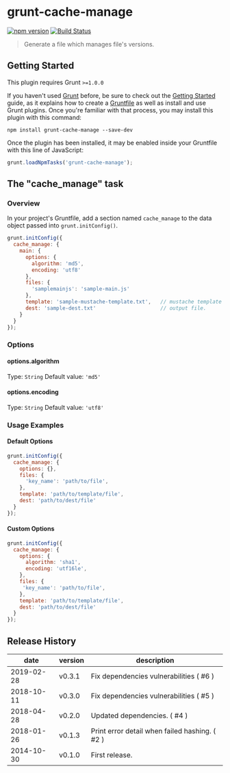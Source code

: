 # grunt-cache-manage

[![npm version](https://badge.fury.io/js/grunt-cache-manage.svg)](http://badge.fury.io/js/grunt-cache-manage)
[![Build Status](https://travis-ci.org/rou/grunt-cache-manage.svg?branch=master)](https://travis-ci.org/rou/grunt-cache-manage)

> Generate a file which manages file's versions.

## Getting Started
This plugin requires Grunt `>=1.0.0`

If you haven't used [Grunt](http://gruntjs.com/) before, be sure to check out the [Getting Started](http://gruntjs.com/getting-started) guide, as it explains how to create a [Gruntfile](http://gruntjs.com/sample-gruntfile) as well as install and use Grunt plugins. Once you're familiar with that process, you may install this plugin with this command:

```shell
npm install grunt-cache-manage --save-dev
```

Once the plugin has been installed, it may be enabled inside your Gruntfile with this line of JavaScript:

```js
grunt.loadNpmTasks('grunt-cache-manage');
```

## The "cache_manage" task

### Overview
In your project's Gruntfile, add a section named `cache_manage` to the data object passed into `grunt.initConfig()`.

```js
grunt.initConfig({
  cache_manage: {
    main: {
      options: {
        algorithm: 'md5',
        encoding: 'utf8'
      },
      files: {
        'samplemainjs': 'sample-main.js'
      },
      template: 'sample-mustache-template.txt',   // mustache template file.
      dest: 'sample-dest.txt'                     // output file.
    }
  }
});
```

### Options

#### options.algorithm
Type: `String`
Default value: `'md5'`


#### options.encoding
Type: `String`
Default value: `'utf8'`


### Usage Examples

#### Default Options

```js
grunt.initConfig({
  cache_manage: {
    options: {},
    files: {
      'key_name': 'path/to/file',
    },
    template: 'path/to/template/file',
    dest: 'path/to/dest/file'
  }
});
```

#### Custom Options

```js
grunt.initConfig({
  cache_manage: {
    options: {
      algorithm: 'sha1',
      encoding: 'utf16le',
    },
    files: {
     'key_name': 'path/to/file',
    },
    template: 'path/to/template/file',
    dest: 'path/to/dest/file'
  }
});
```

## Release History

date | version | description
---|---|---
2019-02-28 | v0.3.1 | Fix dependencies vulnerabilities ( #6 )
2018-10-11 | v0.3.0 | Fix dependencies vulnerabilities ( #5 )
2018-04-28 | v0.2.0 | Updated dependencies. ( #4 )
2018-01-26 | v0.1.3 | Print error detail when failed hashing. ( #2 )
2014-10-30 | v0.1.0 | First release.
